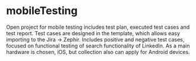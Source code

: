 # mobileTesting
Open project for mobile testing includes test plan, executed test cases and test report. 
Test cases are designed in the template, which allows easy importing to the Jira -> Zephir. 
Includes positive and negative test cases, focused on functional testing of search functionality of LinkedIn. 
As a main hardware is chosen, iOS, but collection also can apply for Android devices. 
